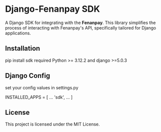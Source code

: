 #  Django-Fenanpay SDK
A Django SDK for integrating with the **Fenanpay**. This library simplifies the process of interacting with Fenanpay's API, specifically tailored for Django applications.

## Installation
pip install sdk
required Python >= 3.12.2 and django >=5.0.3

## Django Config
set your config values in settings.py

INSTALLED_APPS = [
    ...
    'sdk',
    ...
]

## License
This project is licensed under the MIT License.

